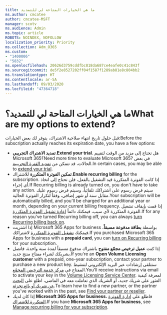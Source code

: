 ```yaml
---
title: ما هي الخيارات المتاحة لي للتمديد
ms.author: cmcatee
author: cmcatee-MSFT
manager: scotv
ms.audience: Admin
ms.topic: article
ROBOTS: NOINDEX, NOFOLLOW
localization_priority: Priority
ms.collection: Adm_O365
ms.custom:
- "1400006"
- "5832"
ms.openlocfilehash: 20626d3759cddfbc818da687ce4eafe0c41c843f
ms.sourcegitcommit: de5f2e8527202ff04f1587f1289ab81e8c804bb2
ms.translationtype: HT
ms.contentlocale: ar-SA
ms.lasthandoff: 09/03/2020
ms.locfileid: "47364718"
---
```

# <a name="what-are-my-options-to-extend"></a><span data-ttu-id="8c6e9-102">ما هي الخيارات المتاحة لي للتمديد؟</span><span class="sxs-lookup"><span data-stu-id="8c6e9-102">What are my options to extend?</span></span>

<span data-ttu-id="8c6e9-103">قبل حلول تاريخ انتهاء صلاحية الاشتراك، يتوفر لك بعض الخيارات:</span><span class="sxs-lookup"><span data-stu-id="8c6e9-103">Before the subscription actually reaches its expiration date, you have a few options:</span></span>

- <span data-ttu-id="8c6e9-104">**تمديد الاشتراك التجريبي**.</span><span class="sxs-lookup"><span data-stu-id="8c6e9-104">**Extend your trial**.</span></span>  <span data-ttu-id="8c6e9-105">هل تحتاج إلى مزيد من الوقت لتقييم Microsoft 365؟</span><span class="sxs-lookup"><span data-stu-id="8c6e9-105">Need more time to evaluate Microsoft 365?</span></span> <span data-ttu-id="8c6e9-106">في بعض الحالات، قد تتمكن من [تمديد الفترة التجريبية](https://docs.microsoft.com/microsoft-365/commerce/extend-your-trial).</span><span class="sxs-lookup"><span data-stu-id="8c6e9-106">In certain cases, you may be able to  [extend your trial](https://docs.microsoft.com/microsoft-365/commerce/extend-your-trial).</span></span>  
- <span data-ttu-id="8c6e9-107">**تمكين الفوترة المتكررة** للاشتراك.</span><span class="sxs-lookup"><span data-stu-id="8c6e9-107">**Enable recurring billing** for the subscription.</span></span> <span data-ttu-id="8c6e9-108">إذا كانت الفوترة المتكررة قيد التشغيل بالفعل، فلن تحتاج إلى اتخاذ أي إجراء.</span><span class="sxs-lookup"><span data-stu-id="8c6e9-108">If Recurring billing is already turned on, you don't have to take any action.</span></span> <span data-ttu-id="8c6e9-109">سيتم فرض رسوم على اشتراكك تلقائياً، وسيتم فرض رسوم عليك مقابل سنة أو شهر إضافي، وفقاً لتكرار الفوترة الحالية.</span><span class="sxs-lookup"><span data-stu-id="8c6e9-109">Your subscription will be automatically billed, and you'll be charged for an additional year or month, depending on your current billing frequency.</span></span> <span data-ttu-id="8c6e9-110">إذا قمت بإيقاف تشغيل الفوترة المتكررة لأي سبب، فيمكنك دائماً  [إعادة تشغيل الفوترة المتكررة](https://docs.microsoft.com/microsoft-365/commerce/subscriptions/renew-your-subscription).</span><span class="sxs-lookup"><span data-stu-id="8c6e9-110">If for any reason you've turned Recurring billing off, you can always  [turn Recurring billing back on](https://docs.microsoft.com/microsoft-365/commerce/subscriptions/renew-your-subscription).</span></span>
- <span data-ttu-id="8c6e9-111">إذا اشتريت Microsoft 365 Apps for business بواسطة  **بطاقة مدفوعة مسبقاً**، فيمكنك  [تشغيل الفوترة المتكررة](https://docs.microsoft.com/microsoft-365/commerce/subscriptions/renew-your-subscription)  لاشتراكك.</span><span class="sxs-lookup"><span data-stu-id="8c6e9-111">If you purchased Microsoft 365 Apps for business with a  **prepaid card**, you can  [turn on Recurring billing](https://docs.microsoft.com/microsoft-365/commerce/subscriptions/renew-your-subscription)  for your subscription.</span></span>
- <span data-ttu-id="8c6e9-112">إذا كنت  **عميل ترخيص مجمّع مفتوح**  باشتراك مدفوع مسبقاً لمدة سنة واحدة، فاتصل بشريكك لشراء مفتاح منتج جديد.</span><span class="sxs-lookup"><span data-stu-id="8c6e9-112">If you're an  **Open Volume Licensing customer**  with a prepaid, one-year subscription, contact your partner to purchase a new product key.</span></span> <span data-ttu-id="8c6e9-113">ستتلقى إرشادات عبر البريد الإلكتروني لتنشيط المفتاح في [مركز خدمة الترخيص المجمّع](https://go.microsoft.com/fwlink/p/?LinkID=282016).</span><span class="sxs-lookup"><span data-stu-id="8c6e9-113">You'll receive instructions via email to activate your key in the  [Volume Licensing Service Center](https://go.microsoft.com/fwlink/p/?LinkID=282016).</span></span> <span data-ttu-id="8c6e9-114">لمعرفة كيفية العثور على شريك جديد، أو الشريك الذي تعاملت معه في الماضي، اطلع على [البحث عن شريك أو بائع تجزئة](https://docs.microsoft.com/microsoft-365/admin/manage/find-your-partner-or-reseller).</span><span class="sxs-lookup"><span data-stu-id="8c6e9-114">To learn how to find a new partner, or the partner you've worked with in the past, see  [Find your partner or reseller](https://docs.microsoft.com/microsoft-365/admin/manage/find-your-partner-or-reseller).</span></span>
- <span data-ttu-id="8c6e9-115">إذا كان لديك **Microsoft 365 Apps for business**، فاطلع على  [إدارة الفوترة المتكررة للاشتراك](https://docs.microsoft.com/microsoft-365/commerce/subscriptions/renew-your-subscription).</span><span class="sxs-lookup"><span data-stu-id="8c6e9-115">If you have  **Microsoft 365 Apps for business**, see  [Manage recurring billing for your subscription](https://docs.microsoft.com/microsoft-365/commerce/subscriptions/renew-your-subscription).</span></span>
